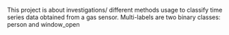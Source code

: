 This project is about investigations/ different methods usage to classify time series data obtained from a gas sensor. Multi-labels are two binary classes: person and window_open 

